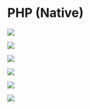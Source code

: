 # PHP (Native)

[![](https://img.shields.io/badge/Modul%201-Download%20Disini-FF69B4?style=for-the-badge&logo=php&logoColor=FFF)](https://github.com/kevinperdana/PHP-Native/raw/master/1.%20PHP%20Native%20-%20Modul%201.pdf)

[![](https://img.shields.io/badge/Modul%202-Download%20Disini-FF69B4?style=for-the-badge&logo=php&logoColor=FFF)](https://github.com/kevinperdana/PHP-Native/raw/master/2.%20PHP%20Native%20-%20Modul%202.pdf)

[![](https://img.shields.io/badge/Modul%203-Download%20Disini-FF69B4?style=for-the-badge&logo=php&logoColor=FFF)](https://github.com/kevinperdana/PHP-Native/raw/master/3.%20PHP%20Native%20-%20Modul%203.pdf)

[![](https://img.shields.io/badge/Modul%204-Download%20Disini-FF69B4?style=for-the-badge&logo=php&logoColor=FFF)](https://github.com/kevinperdana/PHP-Native/raw/master/4.%20PHP%20Native%20-%20Modul%204.pdf)

[![](https://img.shields.io/badge/Modul%205-Download%20Disini-FF69B4?style=for-the-badge&logo=php&logoColor=FFF)](https://github.com/kevinperdana/PHP-Native/raw/master/5.%20PHP%20Native%20-%20Modul%205.pdf)

[![](https://img.shields.io/badge/Modul%206-Download%20Disini-FF69B4?style=for-the-badge&logo=php&logoColor=FFF)](https://github.com/kevinperdana/PHP-Native/raw/master/6.%20PHP%20Native%20-%20Modul%206.pdf)
